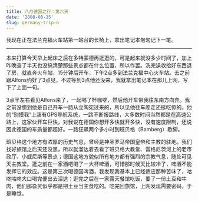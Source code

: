 ```yaml
---
title: 八月德国之行：第六天
date: '2008-08-15'
slug: germany-trip-6
---
```


我现在正在法兰克福火车站第一站台的长椅上，拿出笔记本匆匆记下一笔。

---

本来打算今天早上起床之后在多特蒙德再逛逛的，可是起来就没多少时间了，加上昨晚查了半天也没搞清楚那些景点都在什么位置，所以作罢。洗完澡收拾好东西退了房，就直奔火车站，15分钟后开车，下午2点多到法兰克福中心火车站。去之前跟Alfons约好了3点见，不过等到3点他还没来，我就拿出笔记本在那儿上网，写下了上面一句。

3点半左右看见Alfons来了，一起喝了杯咖啡，然后他开车带我往东南方向奔。我之前没想到他是自己开车一路从立陶宛过来的，所以见他往车库走还挺吃惊的。他的“别摸我”上装有GPS导航系统，一路不断报路线，大多数时间当然都是在高速公路上，这家伙开车巨快，对我说在德国你想开多快就开多快，没有速度限制，还说因此德国的车质量都超好。一路狂飙两个多小时到班贝格（Bamberg）歇脚。

班贝格这个地方有浓厚的历史气息，曾经是神圣罗马帝国皇帝和主教的驻地。我们找好旅馆之后天还没黑，所以就溜达着去看了班贝格大教堂、雷格尼茨河上的老市政厅、小威尼斯等景点；德国这地方貌似所有地方都有强烈的宗教气息，随处可见天主教堂。逛之前在一家酒吧喝了一大杯啤酒，可惜那时候天比较冷了，啤酒不能发挥它的效应。这是第三次喝德国啤酒，我发现我基本上已经适应那种苦味了，咕咚咕咚大口喝完便出去溜达；逛完之后在一家露天餐馆吃饭，要了一份土豆和牛肉，他们那旮旯似乎都是把土豆当主食吃的。吃完回旅馆，上网发现需要密码，于是睡觉。
